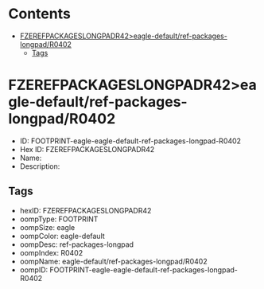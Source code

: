 



Contents
========

* [FZEREFPACKAGESLONGPADR42>eagle-default/ref-packages-longpad/R0402](#fzerefpackageslongpadr42eagle-defaultref-packages-longpadr0402)
	* [Tags](#tags)

# FZEREFPACKAGESLONGPADR42>eagle-default/ref-packages-longpad/R0402

- ID: FOOTPRINT-eagle-eagle-default-ref-packages-longpad-R0402
- Hex ID: FZEREFPACKAGESLONGPADR42
- Name: 
- Description: 

## Tags

- hexID: FZEREFPACKAGESLONGPADR42
- oompType: FOOTPRINT
- oompSize: eagle
- oompColor: eagle-default
- oompDesc: ref-packages-longpad
- oompIndex: R0402
- oompName: eagle-default/ref-packages-longpad/R0402
- oompID: FOOTPRINT-eagle-eagle-default-ref-packages-longpad-R0402
